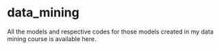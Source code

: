 # data_mining
All the models and respective codes for those models created in my data mining course is available here.
